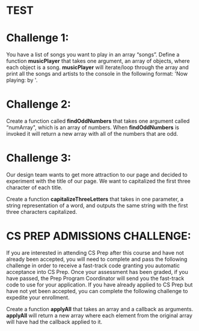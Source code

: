 # TEST
# **Challenge 1:**

You have a list of songs you want to play in an array “songs”. Define a function **musicPlayer** that takes one argument, an array of objects, where each object is a song. **musicPlayer** will iterate/loop through the array and print all the songs and artists to the console in the following format: 'Now playing: <Song> by <Artist>'.

  
# **Challenge 2:**

Create a function called **findOddNumbers** that takes one argument called “numArray", which is an array of numbers. When **findOddNumbers** is invoked it will return a new array with all of the numbers that are odd.


# **Challenge 3:**

Our design team wants to get more attraction to our page and decided to experiment with the title of our page. We want to capitalized the first three character of each title.

Create a function **capitalizeThreeLetters** that takes in one parameter, a string representation of a word, and outputs the same string with the first three characters capitalized. 


# **CS PREP ADMISSIONS CHALLENGE:**

If you are interested in attending CS Prep after this course and have not already been accepted, you will need to complete and pass the following challenge in order to receive a fast-track code granting you automatic acceptance into CS Prep. Once your assessment has been graded, if you have passed, the Prep Program Coordinator will send you the fast-track code to use for your application. If you have already applied to CS Prep but have not yet been accepted, you can complete the following challenge to expedite your enrollment.

Create a function **applyAll** that takes an array and a callback as arguments. **applyAll** will return a new array where each element from the original array will have had the callback applied to it.
